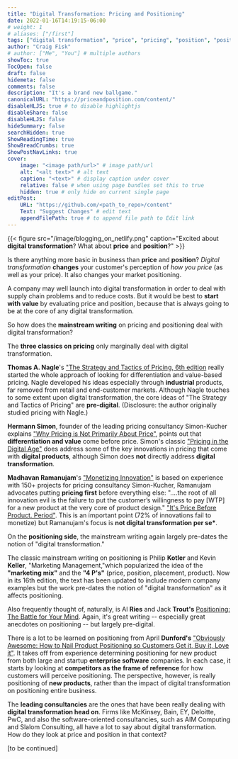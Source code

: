 ```yaml
---
title: "Digital Transformation: Pricing and Positioning"
date: 2022-01-16T14:19:15-06:00
# weight: 1
# aliases: ["/first"]
tags: ["digital transformation", "price", "pricing", "position", "positioning"]
author: "Craig Fisk"
# author: ["Me", "You"] # multiple authors
showToc: true
TocOpen: false
draft: false
hidemeta: false
comments: false
description: "It's a brand new ballgame."
canonicalURL: "https://priceandposition.com/content/"
disableHLJS: true # to disable highlightjs
disableShare: false
disableHLJS: false
hideSummary: false
searchHidden: true
ShowReadingTime: true
ShowBreadCrumbs: true
ShowPostNavLinks: true
cover:
    image: "<image path/url>" # image path/url
    alt: "<alt text>" # alt text
    caption: "<text>" # display caption under cover
    relative: false # when using page bundles set this to true
    hidden: true # only hide on current single page
editPost:
    URL: "https://github.com/<path_to_repo>/content"
    Text: "Suggest Changes" # edit text
    appendFilePath: true # to append file path to Edit link
---
```


{{< figure src="/image/blogging_on_netlify.png" caption="Excited about **digital transformation**? What about **price** and **position**?" >}}

Is there anything more basic in business than **price** and **position**? _Digital transformation_ **changes** your customer's perception of _how you price_ (as well as your price). It also changes your market positioning.

A company may well launch into digital transformation in order to deal with supply chain problems and to reduce costs. But it would be best to **start with value** by evaluating price and position, because that is always going to be at the core of any digital transformation.

So how does the **mainstream writing** on pricing and positioning deal with digital transformation?

The **three classics on pricing** only marginally deal with digital transformation.

**Thomas A. Nagle**'s ["The Strategy and Tactics of Pricing, 6th edition](https://www.amazon.com/Strategy-Tactics-Pricing-growing-profitably-dp-1138737518/dp/1138737518/ref=mt_other?_encoding=UTF8&me=&qid=) really started the whole approach of looking for differentiation and value-based pricing. Nagle developed his ideas especially through **industrial** products, far removed from retail and end-customer markets. Although Nagle touches to some extent upon digital transformation, the core ideas of "The Strategy and Tactics of Pricing" are **pre-digital**. (Disclosure: the author originally studied pricing with Nagle.)

**Hermann Simon**, founder of the leading pricing consultancy Simon-Kucher explains ["Why Pricing is Not Primarily About Price"](https://www.monkhouseandcompany.com/podcast/why-pricing-is-not-primarily-about-price/), points out that **differentiation and value** come before price. Simon's classic ["Pricing in the Digital Age"](https://www.youtube.com/watch?v=hHT3bI3UkV8) does address some of the key innovations in pricing that come with **digital products**, although Simon does **not** directly address **digital transformation**.

**Madhavan Ramanujam**'s ["Monetizing Innovation"](https://www.amazon.com/Monetizing-Innovation-Companies-Design-Product-ebook/dp/B01F4DYY1I/ref=pd_sbs_4/140-1375818-0814438?pd_rd_w=wOS5s&pf_rd_p=690958f6-2825-419e-9c16-73ffd4055b65&pf_rd_r=SRXWHWD2W4P6DBW0XJ6C&pd_rd_r=3b11a6eb-bf55-4436-a3be-5453e75f521a&pd_rd_wg=HLBoX&pd_rd_i=B01F4DYY1I&psc=1) is based on experience with 150+ projects for pricing consultancy Simon-Kucher, Ramanujam advocates putting **pricing first** before everything else: "....the root of all innovation evil is the failure to put the customer’s willingness to pay [WTP] for a new product at the very core of product design." ["It's Price Before Product. Period"](https://review.firstround.com/its-price-before-product-period). This is an important point (72% of innovations fail to monetize) but Ramanujam's focus is **not digital transformation per se\***.

On the **positioning side**, the mainstream writing again largely pre-dates the notion of "digital transformation."

The classic mainstream writing on positioning is Philip **Kotler** and Kevin **Keller**, "Marketing Management,"which popularized the idea of the **"marketing mix"** and the **"4 P's"** (price, position, placement, product). Now in its 16th edition, the text has been updated to include modern company examples but the work pre-dates the notion of "digital transformation" as it affects positioning.

Also frequently thought of, naturally, is Al **Ries** and Jack **Trout's** [Positioning: The Battle for Your Mind](https://www.amazon.com/Positioning-Battle-Your-Al-Ries/dp/0071373586/ref=tmm_pap_swatch_0?_encoding=UTF8&qid=&sr=). Again, it's great writing -- especially great anecdotes on positioning -- but largely pre-digital.

There is a lot to be learned on positioning from
April **Dunford's** ["Obviously Awesome: How to Nail Product Positioning so Customers Get it, Buy it, Love it"](https://www.amazon.com/Obviously-Awesome-Product-Positioning-Customers-ebook/dp/B07PPW5V9C/ref=pd_sbs_1/140-1375818-0814438?pd_rd_w=Tgts9&pf_rd_p=690958f6-2825-419e-9c16-73ffd4055b65&pf_rd_r=0ZX606GWWASKM6278BYQ&pd_rd_r=5a857157-a13f-44dc-8e78-c38cc42b1df4&pd_rd_wg=MCIb1&pd_rd_i=B07PPW5V9C&psc=1). It takes off from experience determining positioning for new product from both large and startup **enterprise software** companies. In each case, it starts by looking at **competitors as the frame of reference** for how customers will perceive positioning. The perspective, however, is really positioning of **new products**, rather than the impact of digital transformation on positioning entire business.

The **leading consultancies** are the ones that have been really dealing with **digital transformation head on**. Firms like McKinsey, Bain, EY, Deloitte, PwC, and also the software-oriented consultancies, such as AIM Computing and Slalom Consulting, all have a lot to say about digital transformation. How do they look at price and position in that context?

[to be continued]
